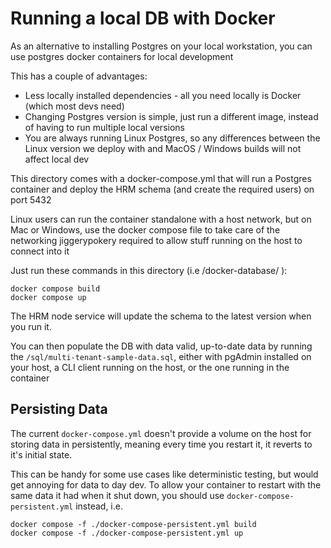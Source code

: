 # Running a local DB with Docker

As an alternative to installing Postgres on your local workstation, you can use postgres docker containers for local development

This has a couple of advantages:

* Less locally installed dependencies - all you need locally is Docker (which most devs need)
* Changing Postgres version is simple, just run a different image, instead of having to run multiple local versions
* You are always running Linux Postgres, so any differences between the Linux version we deploy with and MacOS / Windows builds will not affect local dev

This directory comes with a docker-compose.yml that will run a Postgres container and deploy the HRM schema (and create the required users) on port 5432

Linux users can run the container standalone with a host network, but on Mac or Windows, use the docker compose file to take care of the networking jiggerypokery required to allow stuff running on the host to connect into it

Just run these commands in this directory (i.e /docker-database/ ):

```
docker compose build
docker compose up
```

The HRM node service will update the schema to the latest version when you run it.

You can then populate the DB with data valid, up-to-date data by running the `/sql/multi-tenant-sample-data.sql`, either with pgAdmin installed on your host, a CLI client running on the host, or the one running in the container

## Persisting Data

The current `docker-compose.yml` doesn't provide a volume on the host for storing data in persistently, meaning every time you restart it, it reverts to it's initial state.

This can be handy for some use cases like deterministic testing, but would get annoying for data to day dev. To allow your container to restart with the same data it had when it shut down, you should use `docker-compose-persistent.yml` instead, i.e. 
```
docker compose -f ./docker-compose-persistent.yml build
docker compose -f ./docker-compose-persistent.yml up
```

